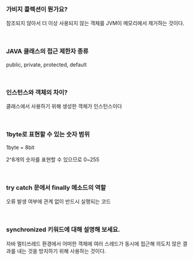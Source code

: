 ### 가비지 콜렉션이 뭔가요?
참조되지 않아서 더 이상 사용되지 않는 객체를 JVM이 메모리에서 제거하는 것이다.

<br>

### JAVA 클래스의 접근 제한자 종류
public, private, protected, default

<br>

### 인스턴스와 객체의 차이?
클래스에서 사용하기 위해 생성한 객체가 인스턴스이다

<br>

### 1byte로 표현할 수 있는 숫자 범위
1byte = 8bit

2^8개의 숫자를 표현할 수 있으므로 0~255

<br>

### try catch 문에서 finally 메소드의 역할
오류 발생 여부에 관계 없이 반드시 실행되는 코드

<br>

### synchronized 키워드에 대해 설명해 보세요.
자바 멀티쓰레드 환경에서 어떠한 객체에 여러 스레드가 동시에 접근해 의도치 않은 결과를 내는 것을 방지하기 위해 사용하는 것이다.
